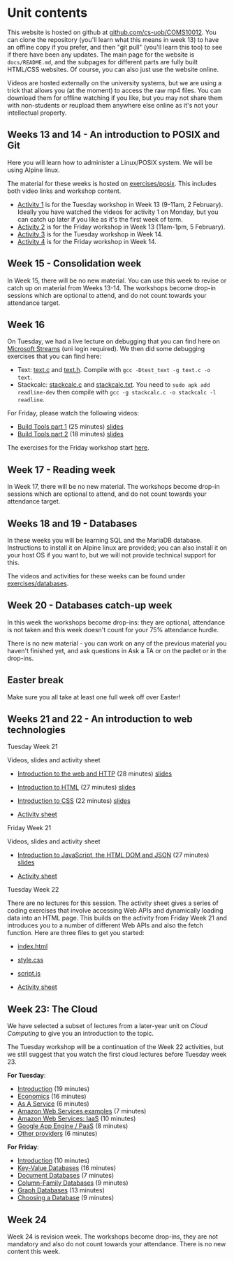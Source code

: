 # Unit contents

This website is hosted on github at [github.com/cs-uob/COMS10012](https://github.com/cs-uob/COMS10012). You can clone the repository (you'll learn what this means in week 13) to have an offline copy if you prefer, and then "git pull" (you'll learn this too) to see if there have been any updates. The main page for the website is `docs/README.md`, and the subpages for different parts are fully built HTML/CSS websites. Of course, you can also just use the website online.

Videos are hosted externally on the university systems, but we are using a trick that allows you (at the moment) to access the raw mp4 files. You can download them for offline watching if you like, but you may not share them with non-students or reupload them anywhere else online as it's not your intellectual property.

## Weeks 13 and 14 - An introduction to POSIX and Git

Here you will learn how to administer a Linux/POSIX system. We will be using Alpine linux.

The material for these weeks is hosted on [exercises/posix](./exercises/posix). This includes both video links and workshop content.

  * [Activity 1](./exercises/posix/act1/index.html) is for the Tuesday workshop in Week 13 (9-11am, 2 February). Ideally you have watched the videos for activity 1 on Monday, but you can catch up later if you like as it's the first week of term.
  * [Activity 2](./exercises/posix/act2/index.html) is for the Friday workshop in Week 13 (11am-1pm, 5 February).
  * [Activity 3](./exercises/posix/act3/index.html) is for the Tuesday workshop in Week 14.
  * [Activity 4](./exercises/posix/act4/index.html) is for the Friday workshop in Week 14.

## Week 15 - Consolidation week

In Week 15, there will be no new material. You can use this week to revise or catch up on material from Weeks 13-14. The workshops become drop-in sessions which are optional to attend, and do not count towards your attendance target.

## Week 16

On Tuesday, we had a live lecture on debugging that you can find here on [Microsoft Streams](https://web.microsoftstream.com/video/b920571e-e55c-4dbc-b29c-162c5a565486?list=studio) (uni login required). We then did some debugging exercises that you can find here:

  * Text: [text.c](/COMS10012/resources/debugging/text.c) and [text.h](/COMS10012/resources/debugging/text.h). Compile with `gcc -Dtest_text -g text.c -o text`.
  * Stackcalc: [stackcalc.c](/COMS10012/resources/debugging/stackcalc.c) and [stackcalc.txt](/COMS10012/resources/debugging/stackcalc.txt). You need to `sudo apk add readline-dev` then compile with
  `gcc -g stackcalc.c -o stackcalc -l readline`.

For Friday, please watch the following videos:

  * [Build Tools part 1](https://ams-hsta-ims-ond.mediasite.com/MediasiteDeliver/vol01/bristoluniversity/MP4Video/e4cdcf68-e1e3-4e01-8eba-bf22a48a2f5f.mp4/QualityLevels(698000)) (25 minutes) [slides](https://cs-uob.github.io/COMS10012/slides/Build%20Tools%201.pdf)
  * [Build Tools part 2](https://ams-hsta-ims-ond.mediasite.com/MediasiteDeliver/vol01/bristoluniversity/MP4Video/7aa9e7bf-de38-42bf-8fef-11585ca85f72.mp4/QualityLevels(698000)) (18 minutes) [slides](https://cs-uob.github.io/COMS10012/slides/Build%20Tools%202.pdf)

The exercises for the Friday workshop start [here](buildtools/c.md).

## Week 17 - Reading week

In Week 17, there will be no new material. The workshops become drop-in sessions which are optional to attend, and do not count towards your attendance target.

## Weeks 18 and 19 - Databases

In these weeks you will be learning SQL and the MariaDB database. Instructions to install it on Alpine linux are provided; you can also install it on your host OS if you want to, but we will not provide technical support for this.

The videos and activities for these weeks can be found under [exercises/databases](https://cs-uob.github.io/COMS10012/exercises/databases/databases/1/sql-introduction.html).

## Week 20 - Databases catch-up week

In this week the workshops become drop-ins: they are optional, attendance is not taken and this week doesn't count for your 75% attendance hurdle.

There is no new material - you can work on any of the previous material you haven't finished yet, and ask questions in Ask a TA or on the padlet or in the drop-ins.

## Easter break

Make sure you all take at least one full week off over Easter!

## Weeks 21 and 22 - An introduction to web technologies

Tuesday Week 21

Videos, slides and activity sheet

* [Introduction to the web and HTTP](https://mediasite.bris.ac.uk/Mediasite/Play/15d48070d3b24991a7b6fee432c6f95e1d) (28 minutes) [slides](./slides/IntroductionToTheWebAndHTTP.pdf)

* [Introduction to HTML](https://mediasite.bris.ac.uk/Mediasite/Play/7c3f70ca5d754a8b998bfadcac2207271d) (27 minutes) [slides](./slides/HTMLIntroduction.pdf)

* [Introduction to CSS](https://mediasite.bris.ac.uk/Mediasite/Play/e6ef7bb5b20349f5923f063dc4a106141d) (22 minutes) [slides](./slides/CSSIntroduction.pdf)

* [Activity sheet](./exercises/web/ActivitySheet_Week21_Tuesday.pdf)

Friday Week 21

Videos, slides and activity sheet

* [Introduction to JavaScript, the HTML DOM and JSON](https://mediasite.bris.ac.uk/Mediasite/Play/2bfce318d4b84c12b9ee12dd9f2729a51d) (27 minutes) [slides](./slides/JavaScript_DOM_JSON.pdf)

* [Activity sheet](./exercises/web/ActivitySheet_Week21_Friday.pdf)

Tuesday Week 22

There are no lectures for this session. The activity sheet gives a series of coding exercises that involve accessing Web APIs and dynamically loading data into an HTML page. This builds on the activity from Friday Week 21 and introduces you to a number of different Web APIs and also the fetch function. Here are three files to get you started:

* [index.html](./resources/week22/index.txt)

* [style.css](./resources/week22/style.css)

* [script.js](./resources/week22/script.js)

* [Activity sheet](./resources/week22/ActivitySheetTuesdayWeek22.pdf)

## Week 23: The Cloud

We have selected a subset of lectures from a later-year unit on _Cloud Computing_ to give you an introduction to the topic.

The Tuesday workshop will be a continuation of the Week 22 activities, but we still suggest that you watch the first cloud lectures before Tuesday week 23.

**For Tuesday**:

  - [Introduction](https://mediasite.bris.ac.uk/Mediasite/Play/0ad3ecd639aa4f67a9b0d1d162c5f7a21d) (19 minutes)
  - [Economics](https://mediasite.bris.ac.uk/Mediasite/Play/135444aa12ff4c26b8a9c7ad693e1fa61d) (16 minutes)
  - [As A Service](https://mediasite.bris.ac.uk/Mediasite/Play/ff04fe5695bf4604bf478405fc9266f81d) (6 minutes)
  - [Amazon Web Services examples](https://mediasite.bris.ac.uk/Mediasite/Play/3d1ac0e5b012470f9be58c40e000c7c01d) (7 minutes)
  - [Amazon Web Services: IaaS](https://mediasite.bris.ac.uk/Mediasite/Play/ea34704392794239b5ecc9517de691771d) (10 minutes)
  - [Google App Engine / PaaS](https://mediasite.bris.ac.uk/Mediasite/Play/7874354926e846ec8cbfb206d6c6047f1d) (8 minutes)
  - [Other providers](https://mediasite.bris.ac.uk/Mediasite/Play/c4eb1e2b73c544d7bed5a6df828de4281d) (6 minutes)

**For Friday**:

  - [Introduction](https://mediasite.bris.ac.uk/Mediasite/Play/06ceda3dd34c49b9b802a6f2e8cb9a6c1d) (10 minutes)
  - [Key-Value Databases](https://mediasite.bris.ac.uk/Mediasite/Play/9b125a5499554316be6cb73449e7aaf71d) (16 minutes)
  - [Document Databases](https://mediasite.bris.ac.uk/Mediasite/Play/4a9cece0618a429295d6d5254202c8f61d)  (7 minutes)
  - [Column-Family Databases](https://mediasite.bris.ac.uk/Mediasite/Play/785791610bb54851b7b3a347b448f4181d) (9 minutes)
  - [Graph Databases](https://mediasite.bris.ac.uk/Mediasite/Play/cf8bf402b10546e9af85ea1b502929811d) (13 minutes)
  - [Choosing a Database](https://mediasite.bris.ac.uk/Mediasite/Play/2f523af23cdf470c8a612ca8277985011d) (9 minutes) 

## Week 24

Week 24 is revision week. The workshops become drop-ins, they are not mandatory and also do not count towards your attendance. There is no new content this week.
